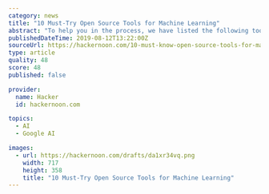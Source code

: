 ```yaml
---
category: news
title: "10 Must-Try Open Source Tools for Machine Learning"
abstract: "To help you in the process, we have listed the following tools. TensorFlow.js-TensorFlow.js lets you build and deploy machine learning models directly from the web. It uses JavaScript for running on the web. You can also utilize Node.js for it."
publishedDateTime: 2019-08-12T13:22:00Z
sourceUrl: https://hackernoon.com/10-must-know-open-source-tools-for-machine-learning-rb1wc34ce
type: article
quality: 48
score: 48
published: false

provider:
  name: Hacker
  id: hackernoon.com

topics:
  - AI
  - Google AI

images:
  - url: https://hackernoon.com/drafts/da1xr34vq.png
    width: 717
    height: 358
    title: "10 Must-Try Open Source Tools for Machine Learning"
---
```

